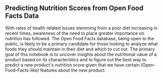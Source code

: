 ## Predicting Nutrition Scores from Open Food Facts Data
With rates of health related issues stemming from a poor diet increasing in recent times, awareness of the need to place greater importance on nutrition has followed. The Open Food Facts database, being open to the public, is likely to be a primary candidate for those looking to analyze what foods they should maintain in their diet and which to cut out. The primary goal of this notebook is to uncover insights about the nutritional value of a product based on its characteristics and to figure out the best way to predict a new product's nutrition score given that we have certain (Open-Food-Facts-like) features about the new product.
